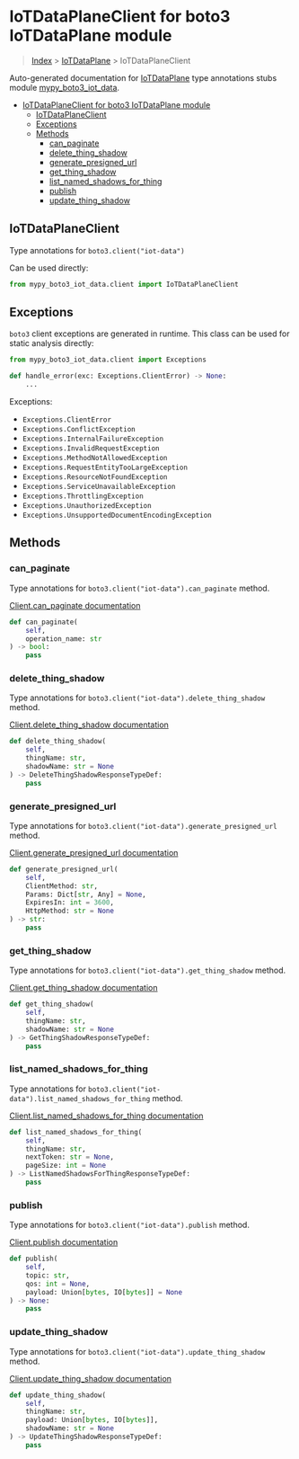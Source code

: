 # IoTDataPlaneClient for boto3 IoTDataPlane module

> [Index](../index.md) > [IoTDataPlane](./index.md) > IoTDataPlaneClient

Auto-generated documentation for [IoTDataPlane](https://boto3.amazonaws.com/v1/documentation/api/latest/reference/services/iot-data.html#IoTDataPlane)
type annotations stubs module [mypy_boto3_iot_data](https://pypi.org/project/mypy-boto3-iot-data/).

- [IoTDataPlaneClient for boto3 IoTDataPlane module](#iotdataplaneclient-for-boto3-iotdataplane-module)
  - [IoTDataPlaneClient](#iotdataplaneclient)
  - [Exceptions](#exceptions)
  - [Methods](#methods)
    - [can_paginate](#can_paginate)
    - [delete_thing_shadow](#delete_thing_shadow)
    - [generate_presigned_url](#generate_presigned_url)
    - [get_thing_shadow](#get_thing_shadow)
    - [list_named_shadows_for_thing](#list_named_shadows_for_thing)
    - [publish](#publish)
    - [update_thing_shadow](#update_thing_shadow)

## IoTDataPlaneClient

Type annotations for `boto3.client("iot-data")`

Can be used directly:

```python
from mypy_boto3_iot_data.client import IoTDataPlaneClient
```

## Exceptions


`boto3` client exceptions are generated in runtime. This class can be used for static analysis directly:

```python
from mypy_boto3_iot_data.client import Exceptions

def handle_error(exc: Exceptions.ClientError) -> None:
    ...
```


Exceptions:

- `Exceptions.ClientError`
- `Exceptions.ConflictException`
- `Exceptions.InternalFailureException`
- `Exceptions.InvalidRequestException`
- `Exceptions.MethodNotAllowedException`
- `Exceptions.RequestEntityTooLargeException`
- `Exceptions.ResourceNotFoundException`
- `Exceptions.ServiceUnavailableException`
- `Exceptions.ThrottlingException`
- `Exceptions.UnauthorizedException`
- `Exceptions.UnsupportedDocumentEncodingException`


## Methods


### can_paginate

Type annotations for `boto3.client("iot-data").can_paginate` method.

[Client.can_paginate documentation](https://boto3.amazonaws.com/v1/documentation/api/latest/reference/services/iot-data.html#IoTDataPlane.Client.can_paginate)

```python
def can_paginate(
    self,
    operation_name: str
) -> bool:
    pass
```

### delete_thing_shadow

Type annotations for `boto3.client("iot-data").delete_thing_shadow` method.

[Client.delete_thing_shadow documentation](https://boto3.amazonaws.com/v1/documentation/api/latest/reference/services/iot-data.html#IoTDataPlane.Client.delete_thing_shadow)

```python
def delete_thing_shadow(
    self,
    thingName: str,
    shadowName: str = None
) -> DeleteThingShadowResponseTypeDef:
    pass
```

### generate_presigned_url

Type annotations for `boto3.client("iot-data").generate_presigned_url` method.

[Client.generate_presigned_url documentation](https://boto3.amazonaws.com/v1/documentation/api/latest/reference/services/iot-data.html#IoTDataPlane.Client.generate_presigned_url)

```python
def generate_presigned_url(
    self,
    ClientMethod: str,
    Params: Dict[str, Any] = None,
    ExpiresIn: int = 3600,
    HttpMethod: str = None
) -> str:
    pass
```

### get_thing_shadow

Type annotations for `boto3.client("iot-data").get_thing_shadow` method.

[Client.get_thing_shadow documentation](https://boto3.amazonaws.com/v1/documentation/api/latest/reference/services/iot-data.html#IoTDataPlane.Client.get_thing_shadow)

```python
def get_thing_shadow(
    self,
    thingName: str,
    shadowName: str = None
) -> GetThingShadowResponseTypeDef:
    pass
```

### list_named_shadows_for_thing

Type annotations for `boto3.client("iot-data").list_named_shadows_for_thing` method.

[Client.list_named_shadows_for_thing documentation](https://boto3.amazonaws.com/v1/documentation/api/latest/reference/services/iot-data.html#IoTDataPlane.Client.list_named_shadows_for_thing)

```python
def list_named_shadows_for_thing(
    self,
    thingName: str,
    nextToken: str = None,
    pageSize: int = None
) -> ListNamedShadowsForThingResponseTypeDef:
    pass
```

### publish

Type annotations for `boto3.client("iot-data").publish` method.

[Client.publish documentation](https://boto3.amazonaws.com/v1/documentation/api/latest/reference/services/iot-data.html#IoTDataPlane.Client.publish)

```python
def publish(
    self,
    topic: str,
    qos: int = None,
    payload: Union[bytes, IO[bytes]] = None
) -> None:
    pass
```

### update_thing_shadow

Type annotations for `boto3.client("iot-data").update_thing_shadow` method.

[Client.update_thing_shadow documentation](https://boto3.amazonaws.com/v1/documentation/api/latest/reference/services/iot-data.html#IoTDataPlane.Client.update_thing_shadow)

```python
def update_thing_shadow(
    self,
    thingName: str,
    payload: Union[bytes, IO[bytes]],
    shadowName: str = None
) -> UpdateThingShadowResponseTypeDef:
    pass
```



